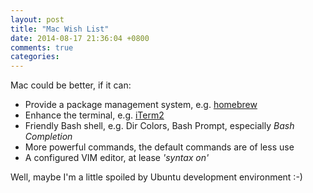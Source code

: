 ```yaml
---
layout: post
title: "Mac Wish List"
date: 2014-08-17 21:36:04 +0800
comments: true
categories: 
---
```


Mac could be better, if it can:

- Provide a package management system, e.g. [homebrew](http://brew.sh/)
- Enhance the terminal, e.g. [iTerm2](http://iterm2.com/)
- Friendly Bash shell, e.g. Dir Colors, Bash Prompt, especially *Bash Completion*
- More powerful commands, the default commands are of less use
- A configured VIM editor, at lease *'syntax on'*

Well, maybe I'm a little spoiled by Ubuntu development environment :-)